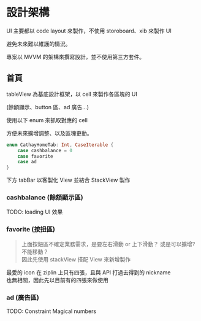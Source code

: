 # 設計架構
UI 主要都以 code layout 來製作，不使用 storoboard、xib 來製作 UI 

避免未來難以維護的情況。

專案以 MVVM 的架構來撰寫設計，並不使用第三方套件。


## 首頁
tableView 為基底設計框架，以 cell 來製作各區塊的 UI 

(餘額顯示、button 區、ad 廣告...)

使用以下 enum 來抓取對應的 cell

方便未來擴增調整、以及區塊更動。
```swift
enum CathayHomeTab: Int, CaseIterable {
    case cashbalance = 0
    case favorite
    case ad
}
```

下方 tabBar 以客製化 View 並結合 StackView 製作

### cashbalance (餘額顯示區)

TODO: loading UI 效果

### favorite (按扭區)
>上面按鈕區不確定業務需求，是要左右滑動 or 上下滑動？
或是可以擴增? 不能移動？\
因此先使用 stackView 搭配 View 來新增製作 

最愛的 icon 在 ziplin 上只有四張，且與 API 打過去得到的 nickname\
也無相關，因此先以目前有的四張來做使用

### ad (廣告區)



TODO: Constraint Magical numbers
